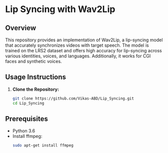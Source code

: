 # Lip Syncing with Wav2Lip

## Overview
This repository provides an implementation of Wav2Lip, a lip-syncing model that accurately synchronizes videos with target speech. The model is trained on the LRS2 dataset and offers high accuracy for lip-syncing across various identities, voices, and languages. Additionally, it works for CGI faces and synthetic voices.

## Usage Instructions
1. **Clone the Repository:**
   ```bash
   git clone https://github.com/Vikas-ABD/Lip_Syncing.git
   cd Lip_Syncing

## Prerequisites
- Python 3.6
- Install ffmpeg:
  ```bash
  sudo apt-get install ffmpeg




